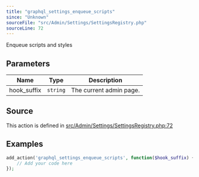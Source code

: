 ```yaml
---
title: "graphql_settings_enqueue_scripts"
since: "Unknown"
sourceFile: "src/Admin/Settings/SettingsRegistry.php"
sourceLine: 72
---
```



Enqueue scripts and styles

## Parameters

| Name | Type | Description |
|------|------|-------------|
| hook_suffix | `string` | The current admin page. |


## Source

This action is defined in [src/Admin/Settings/SettingsRegistry.php:72](https://github.com/wp-graphql/wp-graphql/blob/develop/src/Admin/Settings/SettingsRegistry.php#L72)


## Examples

```php
add_action('graphql_settings_enqueue_scripts', function($hook_suffix) {
    // Add your code here
});
```